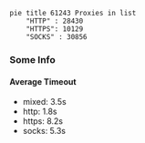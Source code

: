
```mermaid
pie title 61243 Proxies in list
    "HTTP" : 28430
    "HTTPS": 10129
    "SOCKS" : 30856
```

### Some Info
#### Average Timeout

- mixed: 3.5s
- http: 1.8s
- https: 8.2s
- socks: 5.3s